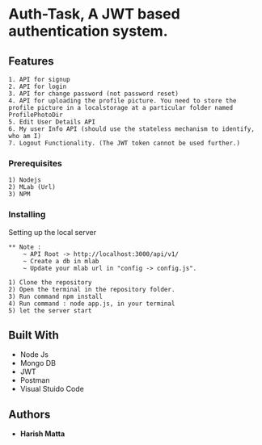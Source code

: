 # Auth-Task, A JWT based authentication system.

## Features
    1. API for signup
    2. API for login
    3. API for change password (not password reset)
    4. API for uploading the profile picture. You need to store the profile picture in a localstorage at a particular folder named ProfilePhotoDir
    5. Edit User Details API
    6. My user Info API (should use the stateless mechanism to identify, who am I)
    7. Logout Functionality. (The JWT token cannot be used further.)

### Prerequisites

	1) Nodejs
	2) MLab (Url)
	3) NPM

### Installing

Setting up the local server

```
** Note :
    ~ API Root -> http://localhost:3000/api/v1/
    ~ Create a db in mlab
    ~ Update your mlab url in "config -> config.js".
```

```
1) Clone the repository
2) Open the terminal in the repository folder.
3) Run command npm install
4) Run command : node app.js, in your terminal
5) let the server start
```

## Built With

* Node Js
* Mongo DB
* JWT
* Postman
* Visual Stuido Code

## Authors

* **Harish Matta** 
